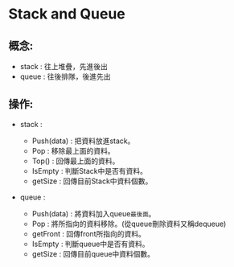 Stack and Queue
=====
概念:
------
* stack : 往上堆疊，先進後出
* queue : 往後排隊，後進先出

操作:
----
* stack : 
  * Push(data) : 把資料放進stack。
  * Pop : 移除最上面的資料。
  * Top() : 回傳最上面的資料。
  * IsEmpty : 判斷Stack中是否有資料。
  * getSize : 回傳目前Stack中資料個數。
 
* queue :
  * Push(data) : 將資料加入queue`最後面`。
  * Pop : 將所指向的資料移除。(從queue刪除資料又稱dequeue)
  * getFront : 回傳front所指向的資料。
  * IsEmpty : 判斷queue中是否有資料。
  * getSize : 回傳目前queue中資料個數。

